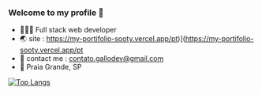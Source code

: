 ### Welcome to my profile 👋
- 👨🏻‍💻 Full stack web developer
- 🌏 site : https://my-portifolio-sooty.vercel.app/pt)](https://my-portifolio-sooty.vercel.app/pt
- 📨 contact me : contato.gallodev@gmail.com
- 📍 Praia Grande, SP 

[![Top Langs](https://github-readme-stats.vercel.app/api/top-langs/?username=gallodev&theme=github_dark&langs_count=8)](https://github.com/anuraghazra/github-readme-stats)
